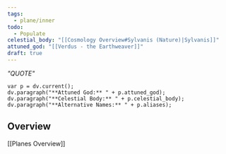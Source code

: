 ```yaml
---
tags:
  - plane/inner
todo:
  - Populate
celestial_body: "[[Cosmology Overview#Sylvanis (Nature)|Sylvanis]]"
attuned_god: "[[Verdus - the Earthweaver]]"
draft: true
---
```

*"QUOTE"*
```dataviewjs
var p = dv.current();
dv.paragraph("**Attuned God:** " + p.attuned_god);
dv.paragraph("**Celestial Body:** " + p.celestial_body);
dv.paragraph("**Alternative Names:** " + p.aliases);
```
## Overview

[[Planes Overview]]
